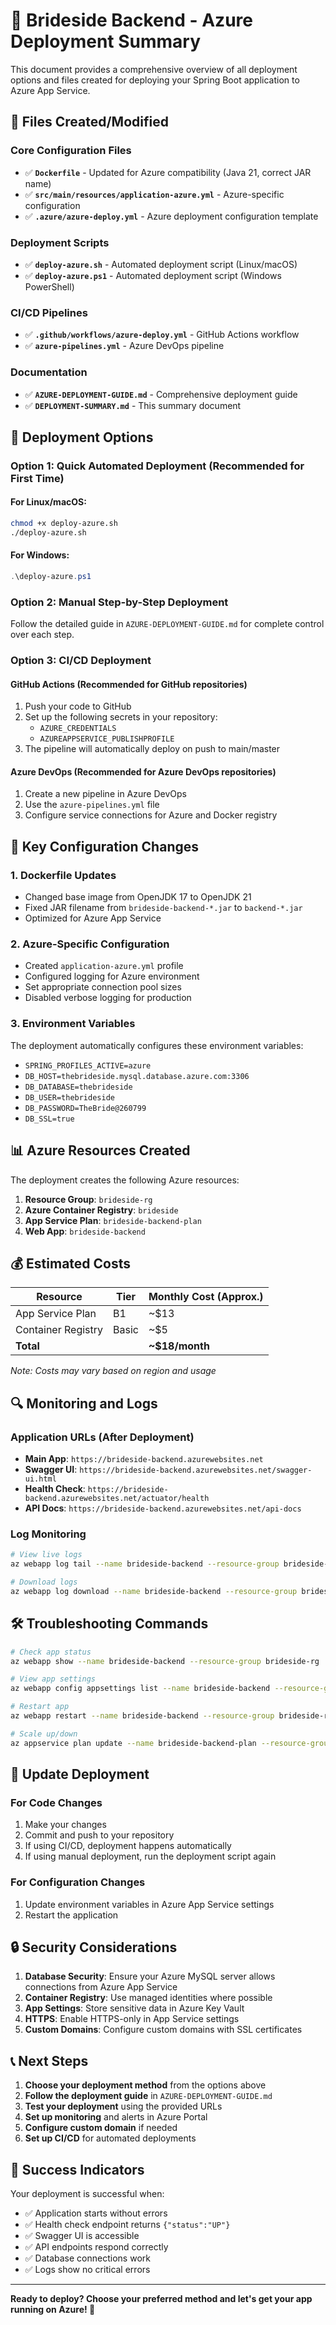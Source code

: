 # 🚀 Brideside Backend - Azure Deployment Summary

This document provides a comprehensive overview of all deployment options and files created for deploying your Spring Boot application to Azure App Service. 

## 📁 Files Created/Modified

### Core Configuration Files
- ✅ **`Dockerfile`** - Updated for Azure compatibility (Java 21, correct JAR name)
- ✅ **`src/main/resources/application-azure.yml`** - Azure-specific configuration
- ✅ **`.azure/azure-deploy.yml`** - Azure deployment configuration template

### Deployment Scripts
- ✅ **`deploy-azure.sh`** - Automated deployment script (Linux/macOS)
- ✅ **`deploy-azure.ps1`** - Automated deployment script (Windows PowerShell)

### CI/CD Pipelines
- ✅ **`.github/workflows/azure-deploy.yml`** - GitHub Actions workflow
- ✅ **`azure-pipelines.yml`** - Azure DevOps pipeline

### Documentation
- ✅ **`AZURE-DEPLOYMENT-GUIDE.md`** - Comprehensive deployment guide
- ✅ **`DEPLOYMENT-SUMMARY.md`** - This summary document

## 🎯 Deployment Options

### Option 1: Quick Automated Deployment (Recommended for First Time)

#### For Linux/macOS:
```bash
chmod +x deploy-azure.sh
./deploy-azure.sh
```

#### For Windows:
```powershell
.\deploy-azure.ps1
```

### Option 2: Manual Step-by-Step Deployment

Follow the detailed guide in `AZURE-DEPLOYMENT-GUIDE.md` for complete control over each step.

### Option 3: CI/CD Deployment

#### GitHub Actions (Recommended for GitHub repositories)
1. Push your code to GitHub
2. Set up the following secrets in your repository:
   - `AZURE_CREDENTIALS`
   - `AZUREAPPSERVICE_PUBLISHPROFILE`
3. The pipeline will automatically deploy on push to main/master

#### Azure DevOps (Recommended for Azure DevOps repositories)
1. Create a new pipeline in Azure DevOps
2. Use the `azure-pipelines.yml` file
3. Configure service connections for Azure and Docker registry

## 🔧 Key Configuration Changes

### 1. Dockerfile Updates
- Changed base image from OpenJDK 17 to OpenJDK 21
- Fixed JAR filename from `brideside-backend-*.jar` to `backend-*.jar`
- Optimized for Azure App Service

### 2. Azure-Specific Configuration
- Created `application-azure.yml` profile
- Configured logging for Azure environment
- Set appropriate connection pool sizes
- Disabled verbose logging for production

### 3. Environment Variables
The deployment automatically configures these environment variables:
- `SPRING_PROFILES_ACTIVE=azure`
- `DB_HOST=thebrideside.mysql.database.azure.com:3306`
- `DB_DATABASE=thebrideside`
- `DB_USER=thebrideside`
- `DB_PASSWORD=TheBride@260799`
- `DB_SSL=true`

## 📊 Azure Resources Created

The deployment creates the following Azure resources:

1. **Resource Group**: `brideside-rg`
2. **Azure Container Registry**: `brideside`
3. **App Service Plan**: `brideside-backend-plan`
4. **Web App**: `brideside-backend`

## 💰 Estimated Costs

| Resource | Tier | Monthly Cost (Approx.) |
|----------|------|----------------------|
| App Service Plan | B1 | ~$13 |
| Container Registry | Basic | ~$5 |
| **Total** | | **~$18/month** |

*Note: Costs may vary based on region and usage*

## 🔍 Monitoring and Logs

### Application URLs (After Deployment)
- **Main App**: `https://brideside-backend.azurewebsites.net`
- **Swagger UI**: `https://brideside-backend.azurewebsites.net/swagger-ui.html`
- **Health Check**: `https://brideside-backend.azurewebsites.net/actuator/health`
- **API Docs**: `https://brideside-backend.azurewebsites.net/api-docs`

### Log Monitoring
```bash
# View live logs
az webapp log tail --name brideside-backend --resource-group brideside-rg

# Download logs
az webapp log download --name brideside-backend --resource-group brideside-rg
```

## 🛠️ Troubleshooting Commands

```bash
# Check app status
az webapp show --name brideside-backend --resource-group brideside-rg

# View app settings
az webapp config appsettings list --name brideside-backend --resource-group brideside-rg

# Restart app
az webapp restart --name brideside-backend --resource-group brideside-rg

# Scale up/down
az appservice plan update --name brideside-backend-plan --resource-group brideside-rg --sku P1V2
```

## 🔄 Update Deployment

### For Code Changes
1. Make your changes
2. Commit and push to your repository
3. If using CI/CD, deployment happens automatically
4. If using manual deployment, run the deployment script again

### For Configuration Changes
1. Update environment variables in Azure App Service settings
2. Restart the application

## 🔒 Security Considerations

1. **Database Security**: Ensure your Azure MySQL server allows connections from Azure App Service
2. **Container Registry**: Use managed identities where possible
3. **App Settings**: Store sensitive data in Azure Key Vault
4. **HTTPS**: Enable HTTPS-only in App Service settings
5. **Custom Domains**: Configure custom domains with SSL certificates

## 📞 Next Steps

1. **Choose your deployment method** from the options above
2. **Follow the deployment guide** in `AZURE-DEPLOYMENT-GUIDE.md`
3. **Test your deployment** using the provided URLs
4. **Set up monitoring** and alerts in Azure Portal
5. **Configure custom domain** if needed
6. **Set up CI/CD** for automated deployments

## 🎉 Success Indicators

Your deployment is successful when:
- ✅ Application starts without errors
- ✅ Health check endpoint returns `{"status":"UP"}`
- ✅ Swagger UI is accessible
- ✅ API endpoints respond correctly
- ✅ Database connections work
- ✅ Logs show no critical errors

---

**Ready to deploy? Choose your preferred method and let's get your app running on Azure! 🚀**
